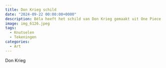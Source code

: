 ```yaml
---
title: Don Krieg schild
date: "2024-09-22 00:00:00+0000"
description: Béla heeft het schild van Don Krieg gemaakt uit One Piece
image: img_6126.jpeg
tags:
  - Knutselen
  - Tekeningen
categories:
  - Art
---
```


Don Krieg
